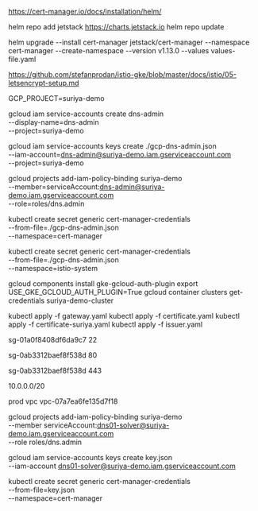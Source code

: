 <!-- # 3. Install Cert-manager -->

https://cert-manager.io/docs/installation/helm/

helm repo add jetstack https://charts.jetstack.io
helm repo update

helm upgrade --install cert-manager jetstack/cert-manager --namespace cert-manager --create-namespace  --version v1.13.0 --values values-file.yaml

https://github.com/stefanprodan/istio-gke/blob/master/docs/istio/05-letsencrypt-setup.md

GCP_PROJECT=suriya-demo

gcloud iam service-accounts create dns-admin \
--display-name=dns-admin \
--project=suriya-demo

gcloud iam service-accounts keys create ./gcp-dns-admin.json \
--iam-account=dns-admin@suriya-demo.iam.gserviceaccount.com \
--project=suriya-demo

gcloud projects add-iam-policy-binding suriya-demo \
--member=serviceAccount:dns-admin@suriya-demo.iam.gserviceaccount.com \
--role=roles/dns.admin

kubectl create secret generic cert-manager-credentials \
--from-file=./gcp-dns-admin.json \
--namespace=cert-manager

kubectl create secret generic cert-manager-credentials \
--from-file=./gcp-dns-admin.json \
--namespace=istio-system

gcloud components install gke-gcloud-auth-plugin
export USE_GKE_GCLOUD_AUTH_PLUGIN=True
gcloud container clusters get-credentials suriya-demo-cluster

kubectl apply -f gateway.yaml
kubectl apply -f certificate.yaml
kubectl apply -f certificate-suriya.yaml
kubectl apply -f issuer.yaml

<!-- 
kubectl create secret generic cert-manager-credentials \
--from-file=/Users/suriyas/Desktop/demo/GCP-suriya-demo/credential/suriya-demo-77de251688a0.json \
--namespace=istio-system


kubectl create secret generic cert-manager-credentials \
--from-file=/Users/suriyas/Desktop/demo/GCP-suriya-demo/credential/suriya-demo-77de251688a0.json \
--namespace=cert-manager -->
sg-01a0f8408df6da9c7
22

sg-0ab3312baef8f538d
80

sg-0ab3312baef8f538d
443

10.0.0.0/20

prod vpc
vpc-07a7ea6fe135d7f18


gcloud projects add-iam-policy-binding suriya-demo \
   --member serviceAccount:dns01-solver@suriya-demo.iam.gserviceaccount.com \
   --role roles/dns.admin


gcloud iam service-accounts keys create key.json \
   --iam-account dns01-solver@suriya-demo.iam.gserviceaccount.com

kubectl create secret generic cert-manager-credentials \
   --from-file=key.json \
   --namespace=cert-manager